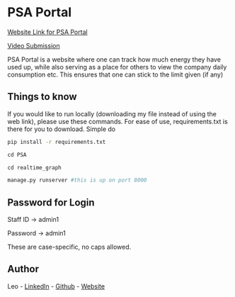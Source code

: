 # PSA Portal

[Website Link for PSA Portal](http://134.209.100.55:8000/)

[Video Submission](https://youtu.be/bHQMrK93rHI)

PSA Portal is a website where one can track how much energy they have used up, while also serving as a place for others to view the company daily consumption etc. This ensures that one can stick to the limit given (if any)

## Things to know

If you would like to run locally (downloading my file instead of using the web link), please use these commands. For ease of use, requirements.txt is there for you to download. Simple do

```bash
pip install -r requirements.txt
```

``` python
cd PSA

cd realtime_graph

manage.py runserver #this is up on port 8000
```

## Password for Login
Staff ID -> admin1

Password -> admin1

These are case-specific, no caps allowed.

## Author
Leo - [LinkedIn](https://www.linkedin.com/in/leonlimwf/) - [Github](https://github.com/leonlimwf) - [Website](https://limwf.com)